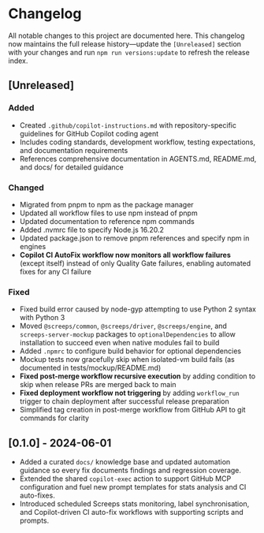 # Changelog

All notable changes to this project are documented here. This changelog now maintains the full release history—update the
`[Unreleased]` section with your changes and run `npm run versions:update` to refresh the release index.

## [Unreleased]

### Added

- Created `.github/copilot-instructions.md` with repository-specific guidelines for GitHub Copilot coding agent
- Includes coding standards, development workflow, testing expectations, and documentation requirements
- References comprehensive documentation in AGENTS.md, README.md, and docs/ for detailed guidance

### Changed

- Migrated from pnpm to npm as the package manager
- Updated all workflow files to use npm instead of pnpm
- Updated documentation to reference npm commands
- Added .nvmrc file to specify Node.js 16.20.2
- Updated package.json to remove pnpm references and specify npm in engines
- **Copilot CI AutoFix workflow now monitors all workflow failures** (except itself) instead of only Quality Gate failures, enabling automated fixes for any CI failure

### Fixed

- Fixed build error caused by node-gyp attempting to use Python 2 syntax with Python 3
- Moved `@screeps/common`, `@screeps/driver`, `@screeps/engine`, and `screeps-server-mockup` packages to `optionalDependencies` to allow installation to succeed even when native modules fail to build
- Added `.npmrc` to configure build behavior for optional dependencies
- Mockup tests now gracefully skip when isolated-vm build fails (as documented in tests/mockup/README.md)
- **Fixed post-merge workflow recursive execution** by adding condition to skip when release PRs are merged back to main
- **Fixed deployment workflow not triggering** by adding `workflow_run` trigger to chain deployment after successful release preparation
- Simplified tag creation in post-merge workflow from GitHub API to git commands for clarity

## [0.1.0] - 2024-06-01

- Added a curated `docs/` knowledge base and updated automation guidance so every fix documents findings and regression coverage.
- Extended the shared `copilot-exec` action to support GitHub MCP configuration and fuel new prompt templates for stats analysis and CI auto-fixes.
- Introduced scheduled Screeps stats monitoring, label synchronisation, and Copilot-driven CI auto-fix workflows with supporting scripts and prompts.
